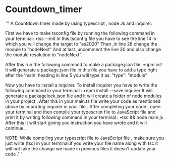 
# Countdown_timer

''' A Countdown timer made by using typescript , node Js and inquirer.

First we have to make tsconfig file by running the following command in your terminal:
•tsc --init
In this tsconfig file you have to see the line 14 in which you will change the target to "es2020"
Then ,in line 28 change the module to "nodeNext"
And at last ,uncomment the line 30 and also change the module resolution to "nodeNext".

After this run the following command to make a package.json file:
•npm init
It will generate a package.json file in this file you have to add a type right after the 'main' heading in line 5 you will type it as:
"type": "module"

Now you have to install a inquirer.
To install inquirer you have to write the following command in your terminal :
•npm install --save inquirer
It will generate a packagelock.json file and it will create a folder of node modules in your project .
After this in your main.ts file write your code as mentioned above by importing inquirer in your file .
After completing your code , open your terminal and then compile your typescript file to JavaScript file and print it by writing following command in your terminal :
•tsc && node main.js
After this it will start giving you instruction you have wrote and it will continue .


NOTE:
While compiling your typescript file to JavaScript file , make sure you just write (tsc) in your terminal.if you write your file name along with tsc it will not take the change we made in previous files it doesn't update your code .''' 